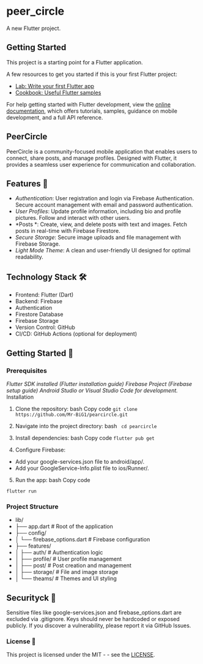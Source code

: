 # peer_circle

A new Flutter project.

## Getting Started

This project is a starting point for a Flutter application.

A few resources to get you started if this is your first Flutter project:

- [Lab: Write your first Flutter app](https://docs.flutter.dev/get-started/codelab)
- [Cookbook: Useful Flutter samples](https://docs.flutter.dev/cookbook)

For help getting started with Flutter development, view the
[online documentation](https://docs.flutter.dev/), which offers tutorials,
samples, guidance on mobile development, and a full API reference.


## PeerCircle
PeerCircle is a community-focused mobile application that enables users to connect, share posts, and manage profiles. Designed with Flutter, it provides a seamless user experience for communication and collaboration.

## Features 🌟
- *Authentication*:
User registration and login via Firebase Authentication.
Secure account management with email and password authentication.
- *User Profiles*:
Update profile information, including bio and profile pictures.
Follow and interact with other users.
- *Posts *:
Create, view, and delete posts with text and images.
Fetch posts in real-time with Firebase Firestore.
- *Secure Storage*:
Secure image uploads and file management with Firebase Storage.
- *Light Mode Theme*:
A clean and user-friendly UI designed for optimal readability.

## Technology Stack 🛠
- Frontend: Flutter (Dart)
- Backend: Firebase
- Authentication
- Firestore Database
- Firebase Storage
- Version Control: GitHub
- CI/CD: GitHub Actions (optional for deployment)
  
## Getting Started 🚀
### Prerequisites
*Flutter SDK installed (Flutter installation guide)
Firebase Project (Firebase setup guide)
Android Studio or Visual Studio Code for development.*
Installation
1. Clone the repository:
bash
Copy code
`git clone https://github.com/Mr-BiG1/pearcircle.git`

2. Navigate into the project directory:
    bash
` cd pearcircle`

3. Install dependencies:
bash
Copy code
`flutter pub get`

4. Configure Firebase:

- Add your google-services.json file to android/app/.
- Add your GoogleService-Info.plist file to ios/Runner/.

5.  Run the app:
bash
Copy code

 `flutter run`

### Project Structure

- lib/
- ├── app.dart                    # Root of the application
- ├── config/
- │   └── firebase_options.dart   # Firebase configuration
- ├── features/
- │   ├── auth/                   # Authentication logic
- │   ├── profile/                # User profile management
- │   ├── post/                   # Post creation and management
- │   ├── storage/                # File and image storage
- │   └── theams/                 # Themes and UI styling


## Securityck 🔐
Sensitive files like google-services.json and firebase_options.dart are excluded via .gitignore.
Keys should never be hardcoded or exposed publicly.
If you discover a vulnerability, please report it via GitHub Issues.

### License 📝
This project is licensed under the MIT - - see the [LICENSE](LICENSE).

